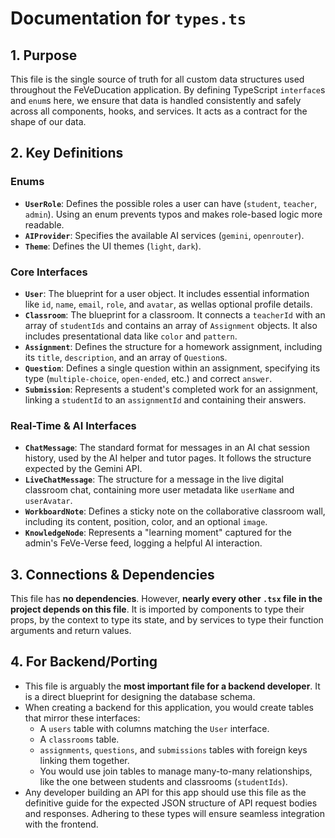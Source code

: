 
# Documentation for `types.ts`

## 1. Purpose

This file is the single source of truth for all custom data structures used throughout the FeVeDucation application. By defining TypeScript `interface`s and `enum`s here, we ensure that data is handled consistently and safely across all components, hooks, and services. It acts as a contract for the shape of our data.

## 2. Key Definitions

### Enums
- **`UserRole`**: Defines the possible roles a user can have (`student`, `teacher`, `admin`). Using an enum prevents typos and makes role-based logic more readable.
- **`AIProvider`**: Specifies the available AI services (`gemini`, `openrouter`).
- **`Theme`**: Defines the UI themes (`light`, `dark`).

### Core Interfaces
- **`User`**: The blueprint for a user object. It includes essential information like `id`, `name`, `email`, `role`, and `avatar`, as wellas optional profile details.
- **`Classroom`**: The blueprint for a classroom. It connects a `teacherId` with an array of `studentIds` and contains an array of `Assignment` objects. It also includes presentational data like `color` and `pattern`.
- **`Assignment`**: Defines the structure for a homework assignment, including its `title`, `description`, and an array of `Question`s.
- **`Question`**: Defines a single question within an assignment, specifying its type (`multiple-choice`, `open-ended`, etc.) and correct `answer`.
- **`Submission`**: Represents a student's completed work for an assignment, linking a `studentId` to an `assignmentId` and containing their answers.

### Real-Time & AI Interfaces
- **`ChatMessage`**: The standard format for messages in an AI chat session history, used by the AI helper and tutor pages. It follows the structure expected by the Gemini API.
- **`LiveChatMessage`**: The structure for a message in the live digital classroom chat, containing more user metadata like `userName` and `userAvatar`.
- **`WorkboardNote`**: Defines a sticky note on the collaborative classroom wall, including its content, position, color, and an optional `image`.
- **`KnowledgeNode`**: Represents a "learning moment" captured for the admin's FeVe-Verse feed, logging a helpful AI interaction.

## 3. Connections & Dependencies

This file has **no dependencies**. However, **nearly every other `.tsx` file in the project depends on this file**. It is imported by components to type their props, by the context to type its state, and by services to type their function arguments and return values.

## 4. For Backend/Porting

- This file is arguably the **most important file for a backend developer**. It is a direct blueprint for designing the database schema.
- When creating a backend for this application, you would create tables that mirror these interfaces:
  - A `users` table with columns matching the `User` interface.
  - A `classrooms` table.
  - `assignments`, `questions`, and `submissions` tables with foreign keys linking them together.
  - You would use join tables to manage many-to-many relationships, like the one between students and classrooms (`studentIds`).
- Any developer building an API for this app should use this file as the definitive guide for the expected JSON structure of API request bodies and responses. Adhering to these types will ensure seamless integration with the frontend.
